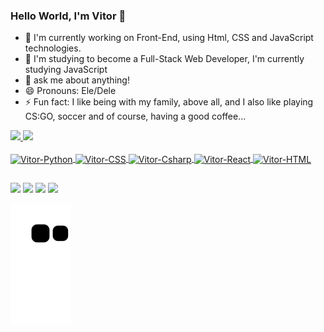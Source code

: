 ### Hello World, I'm Vitor 👋

- 🔭 I'm currently working on Front-End, using Html, CSS and JavaScript technologies. 
- 🌱 I'm studying to become a Full-Stack Web Developer, I'm currently studying JavaScript
- 💬 ask me about anything!
- 😄 Pronouns: Ele/Dele
- ⚡ Fun fact: I like being with my family, above all, and I also like playing CS:GO, soccer and of course, having a good coffee... 

<div >
  <a href="https://github.com/VitorIMuller">
  <img height="180em" src="https://github-readme-stats.vercel.app/api?username=VitorIMuller&show_icons=true&theme=dracula&include_all_commits=true&count_private=true"/>
  <img height="180em" src="https://github-readme-stats.vercel.app/api/top-langs/?username=VitorIMuller&layout=compact&langs_count=7&theme=dracula"/>
</div>
<div style="display: inline_block"><br>
  <img align="center" alt="Vitor-Python" height="30" width="40" src="https://cdn.jsdelivr.net/gh/devicons/devicon/icons/html5/html5-original.svg">
  <img align="center" alt="Vitor-CSS" height="30" width="40" src="https://cdn.jsdelivr.net/gh/devicons/devicon/icons/css3/css3-original.svg">
  <img align="center" alt="Vitor-Csharp" height="30" width="40" src="https://cdn.jsdelivr.net/gh/devicons/devicon/icons/javascript/javascript-original.svg">
  <img align="center" alt="Vitor-React" height="30" width="40" src="https://cdn.jsdelivr.net/gh/devicons/devicon/icons/git/git-original.svg">
  <img align="center" alt="Vitor-HTML" height="30" width="40" src="https://cdn.jsdelivr.net/gh/devicons/devicon/icons/c/c-original.svg">
 </div> 
  
##
 
<div> 
  <a href="https://instagram.com/_vitormullerr" target="_blank"><img src="https://img.shields.io/badge/-Instagram-%23E4405F?style=for-the-badge&logo=instagram&logoColor=white" target="_blank"></a>
 	<a href="https://www.twitch.tv/vtrmuller" target="_blank"><img src="https://img.shields.io/badge/Twitch-9146FF?style=for-the-badge&logo=twitch&logoColor=white" target="_blank"></a>
  <a href = "mailto:vitormuller66@gmail.com"><img src="https://img.shields.io/badge/-Gmail-%23333?style=for-the-badge&logo=gmail&logoColor=white" target="_blank"></a>
  <a href="https://www.linkedin.com/in/vitor-muller-9742a2206" target="_blank"><img src="https://img.shields.io/badge/-LinkedIn-%230077B5?style=for-the-badge&logo=linkedin&logoColor=white" target="_blank"></a> 
 
  ![Snake animation](https://github.com/VitorIMuller/VitorIMuller/blob/output/github-contribution-grid-snake.svg)
 
</div>

